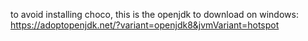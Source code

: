to avoid installing choco, this is the openjdk to download on windows:
https://adoptopenjdk.net/?variant=openjdk8&jvmVariant=hotspot
